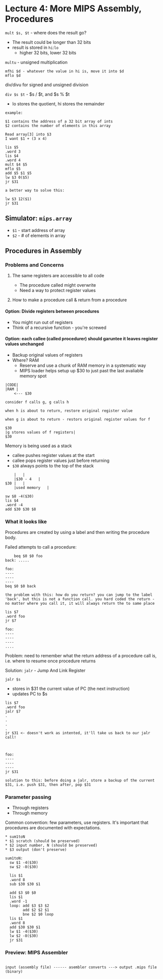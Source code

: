 # Lecture 4: More MIPS Assembly, Procedures

`mult $s, $t` - where does the result go?

* The result could be longer than 32 bits
* result is stored in `hi`:`lo`
  * higher 32 bits, lower 32 bits

`multu` - unsigned multiplication

```none
mfhi $d - whatever the value in hi is, move it into $d
mflo $d
```

div/divu for signed and unsigned division

`div $s $t` - $s / $t, and $s % $t

* lo stores the quotient, hi stores the remainder

```none
example:

$1 contains the address of a 32 bit array of ints
$2 contains the number of elements in this array

Read array[3] into $3
I want $1 + (3 x 4)

lis $5
.word 3
lis $4
.word 4
mult $4 $5
mflo $5
add $5 $1 $5
lw $3 0($5)
jr $31

a better way to solve this:

lw $3 12($1)
jr $31
```

## Simulator: `mips.array`

* `$1` - start address of array
* `$2` - # of elements in array

## Procedures in Assembly

### Problems and Concerns

1. The same registers are accessible to all code
    * The procedure called might overwrite
    * Need a way to protect register values

2. How to make a procedure call & return from a procedure

#### Option: Divide registers between procedures

* You might run out of registers
* Think of a recursive function - you're screwed

#### Option: each callee (called procedurer) should garuntee it leaves register values unchanged

* Backup original values of registers
* Where? RAM
  * Reserve and use a chunk of RAM memory in a systematic way
  * MIPS loader helps setup up $30 to just past the last avaliable memory spot

```none
|CODE|
|RAM |
    <--- $30
```

```none
consider f calls g, g calls h

when h is about to return, restore original register value

when g is about to return - restors original register values for f

$30
|g stores values of f registers|
$30
```

Memory is being used as a stack

* callee pushes register values at the start
* callee pops register values just before returning
* `$30` always points to the top of the stack

```none
    |   |
    |$30 - 4   |
$30 |   |
    |used memory   |

sw $8 -4($30)
lis $4
.word -4
add $30 $30 $8
```

### What it looks like

Procedures are created by using a label and then writing the procedure body.

Failed attempts to call a procedure:

```none
    beq $0 $0 foo
back: .....

foo:
----
----
----
beq $0 $0 back

the problem with this: how do you return? you can jump to the label 'back', but this is not a function call. you hard coded the return - no matter where you call it, it will always return the to same place
```

```none
lis $7
.word foo
jr $7

foo:
----
----
----
....
```

Problem: need to remember what the return address of a procedure call is, i.e. where to resume once procedure returns

Solution: `jalr` - Jump And Link Register

`jalr $s`

* stores in $31 the current value of PC (the next instruction)
* updates PC to $s

```none
lis $7
.word foo
jalr $7
.
.
.
.
jr $31 <- doesn't work as intented, it'll take us back to our jalr call!



foo:
----
----
----
jr $31

solution to this: before doing a jalr, store a backup of the current $31, i.e. push $31, then after, pop $31
```

### Parameter passing

* Through registers
* Through memory

Common convention: few parameters, use registers. It's important that procedures are documented with expectations.

```none
* sum1toN
* $1 scratch (should be preserved)
* $2 input number, N (should be preserved)
* $3 output (don't preserve)

sum1toN:
  sw $1 -4($30)
  sw $2 -8($30)

  lis $1
  .word 8
  sub $30 $30 $1

  add $3 $0 $0
  lis $1
  .word -1
  loop: add $3 $3 $2
        add $2 $2 $1
        bne $2 $0 loop
  lis $1
  .word 8
  add $30 $30 $1
  lw $1 -4($30)
  lw $2 -8($30)
  jr $31
```

### Preview: MIPS Assembler

```

input (assembly file) ------ asembler converts ---> output .mips file (binary)
```